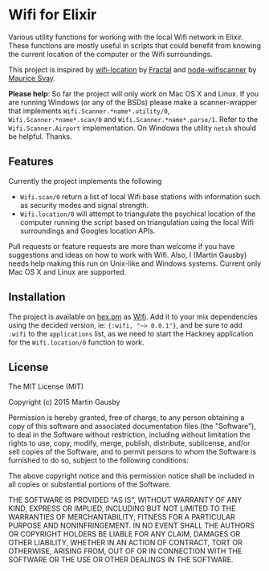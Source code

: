 Wifi for Elixir
===============
Various utility functions for working with the local Wifi network in Elixir. These functions are mostly useful in scripts that could benefit from knowing the current location of the computer or the Wifi surroundings.

This project is inspired by [wifi-location](https://github.com/wearefractal/wifi-location) by [Fractal](https://github.com/wearefractal) and [node-wifiscanner](https://github.com/mauricesvay/node-wifiscanner) by [Maurice Svay](https://github.com/mauricesvay).

**Please help**: So far the project will only work on Mac OS X and Linux. If you are running Windows (or any of the BSDs) please make a scanner-wrapper that implements `Wifi.Scanner.*name*.utility/0`, `Wifi.Scanner.*name*.scan/0` and `Wifi.Scanner.*name*.parse/1`. Refer to the `Wifi.Scanner.Airport` implementation. On Windows the utility `netsh` should be helpful. Thanks.


Features
--------
Currently the project implements the following

  * `Wifi.scan/0` return a list of local Wifi base stations with information such as security modes and signal strength.
  * `Wifi.location/0` will attempt to triangulate the psychical location of the computer running the script based on triangulation using the local Wifi surroundings and Googles location APIs.

Pull requests or feature requests are more than welcome if you have suggestions and ideas on how to work with Wifi. Also, I (Martin Gausby) needs help making this run on Unix-like and Windows systems. Current only Mac OS X and Linux are supported.


Installation
------------
The project is available on [hex.pm](https://hex.pm/) as [Wifi](http://hex.pm/packages/wifi). Add it to your mix dependencies using the decided version, ie: `{:wifi, "~> 0.0.1"}`, and be sure to add `:wifi` to the `applications` list, as we need to start the Hackney application for the `Wifi.location/0` function to work.


License
-------
The MIT License (MIT)

Copyright (c) 2015 Martin Gausby

Permission is hereby granted, free of charge, to any person obtaining a copy of this software and associated documentation files (the "Software"), to deal in the Software without restriction, including without limitation the rights to use, copy, modify, merge, publish, distribute, sublicense, and/or sell copies of the Software, and to permit persons to whom the Software is furnished to do so, subject to the following conditions:

The above copyright notice and this permission notice shall be included in all copies or substantial portions of the Software.

THE SOFTWARE IS PROVIDED "AS IS", WITHOUT WARRANTY OF ANY KIND, EXPRESS OR IMPLIED, INCLUDING BUT NOT LIMITED TO THE WARRANTIES OF MERCHANTABILITY, FITNESS FOR A PARTICULAR PURPOSE AND NONINFRINGEMENT. IN NO EVENT SHALL THE AUTHORS OR COPYRIGHT HOLDERS BE LIABLE FOR ANY CLAIM, DAMAGES OR OTHER LIABILITY, WHETHER IN AN ACTION OF CONTRACT, TORT OR OTHERWISE, ARISING FROM, OUT OF OR IN CONNECTION WITH THE SOFTWARE OR THE USE OR OTHER DEALINGS IN THE SOFTWARE.
